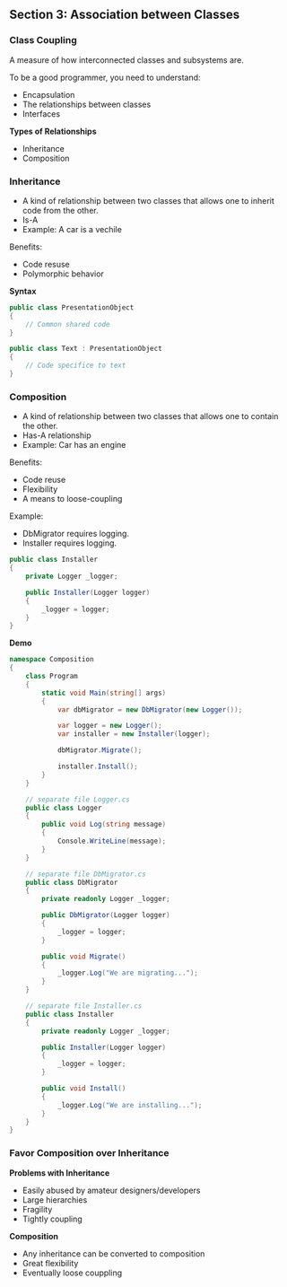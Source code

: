 ## **Section 3: Association between Classes**

### **Class Coupling**

A measure of how interconnected classes and subsystems are.

To be a good programmer, you need to understand:
* Encapsulation
* The relationships between classes
* Interfaces

**Types of Relationships**
* Inheritance
* Composition

### **Inheritance**

* A kind of relationship between two classes that allows one to inherit code from the other.
* Is-A
* Example: A car is a vechile

Benefits:
* Code resuse
* Polymorphic behavior

**Syntax**
```csharp
public class PresentationObject
{
    // Common shared code
}

public class Text : PresentationObject
{
    // Code specifice to text
}
```

### **Composition**

* A kind of relationship between two classes that allows one to contain the other.
* Has-A relationship
* Example: Car has an engine

Benefits:
* Code reuse
* Flexibility
* A means to loose-coupling

Example:
* DbMigrator requires logging.
* Installer requires logging.
```csharp
public class Installer
{
    private Logger _logger;

    public Installer(Logger logger)
    {
        _logger = logger;
    }
}
```

**Demo**
```csharp
namespace Composition
{
    class Program
    {
        static void Main(string[] args)
        {
            var dbMigrator = new DbMigrator(new Logger());

            var logger = new Logger();
            var installer = new Installer(logger);

            dbMigrator.Migrate();

            installer.Install();
        }
    }

    // separate file Logger.cs
    public class Logger
    {
        public void Log(string message)
        {
            Console.WriteLine(message);
        }
    }

    // separate file DbMigrator.cs
    public class DbMigrator
    {
        private readonly Logger _logger;

        public DbMigrator(Logger logger)
        {
            _logger = logger;
        }

        public void Migrate()
        {
            _logger.Log("We are migrating...");
        }
    }

    // separate file Installer.cs
    public class Installer
    {
        private readonly Logger _logger;

        public Installer(Logger logger)
        {
            _logger = logger;
        }

        public void Install()
        {
            _logger.Log("We are installing...");
        }
    }
}
```

### **Favor Composition over Inheritance**

**Problems with Inheritance**
* Easily abused by amateur designers/developers
* Large hierarchies
* Fragility
* Tightly coupling

**Composition**
* Any inheritance can be converted to composition
* Great flexibility
* Eventually loose couppling